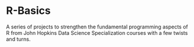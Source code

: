 # R-Basics
A series of projects to strengthen the fundamental programming aspects of R from John Hopkins Data Science Specialization courses with a few twists and turns.
